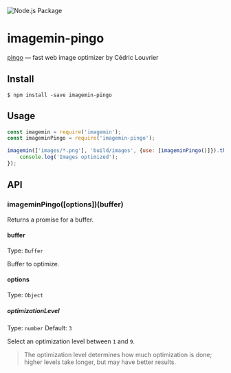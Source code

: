 ![Node.js Package](https://github.com/CT1994/imagemin-pingo/workflows/Node.js%20Package/badge.svg)

# imagemin-pingo

[pingo](https://css-ig.net/pingo) — fast web image optimizer by Cédric Louvrier

## Install

```
$ npm install -save imagemin-pingo
```

## Usage

```js
const imagemin = require('imagemin');
const imageminPingo = require('imagemin-pingo');

imagemin(['images/*.png'], 'build/images', {use: [imageminPingo()]}).then(() => {
	console.log('Images optimized');
});
```

## API

### imageminPingo([options])(buffer)

Returns a promise for a buffer.

#### buffer

Type: `Buffer`

Buffer to optimize.

#### options

Type: `Object`

##### optimizationLevel

Type: `number`
Default: `3`

Select an optimization level between `1` and `9`.

> The optimization level determines how much optimization is done; higher levels take longer, but may have better results.
